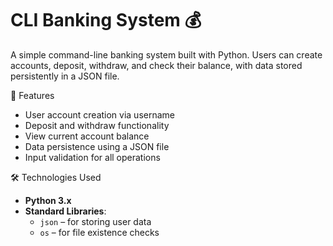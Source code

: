# CLI Banking System 💰

A simple command-line banking system built with Python. Users can create accounts, deposit, withdraw, and check their balance, with data stored persistently in a JSON file.

 🚀 Features

- User account creation via username
- Deposit and withdraw functionality
- View current account balance
- Data persistence using a JSON file
- Input validation for all operations

 🛠 Technologies Used

- **Python 3.x**
- **Standard Libraries**:
  - `json` – for storing user data
  - `os` – for file existence checks


